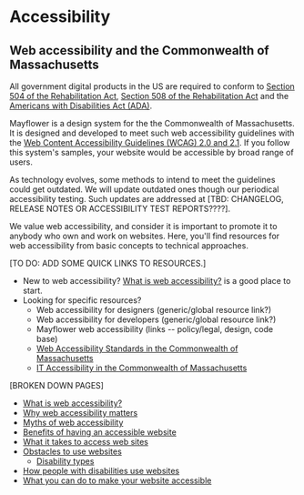 # Accessibility

## Web accessibility and the Commonwealth of Massachusetts

All government digital products in the US are required to conform to [Section 504 of the Rehabilitation Act](http://www.dol.gov/oasam/regs/statutes/sec504.htm), [Section 508 of the Rehabilitation Act](https://section508.gov/manage/laws-and-policies) and the [Americans with Disabilities Act \(ADA\)](https://www.ada.gov/).

Mayflower is a design system for the the Commonwealth of Massachusetts. It is designed and developed to meet such web accessibility guidelines with the [Web Content Accessibility Guidelines \(WCAG\) 2.0 and 2.1](https://www.w3.org/WAI/standards-guidelines/wcag/). If you follow this system's samples, your website would be accessible by broad range of users.

As technology evolves, some methods to intend to meet the guidelines could get outdated. We will update outdated ones though our periodical accessibility testing. Such updates are addressed at \[TBD: CHANGELOG, RELEASE NOTES OR ACCESSIBILITY TEST REPORTS????\].

We value web accessibility, and consider it is important to promote it to anybody who own and work on websites. Here, you'll find resources for web accessibility from basic concepts to technical approaches.

\[TO DO: ADD SOME QUICK LINKS TO RESOURCES.\]

* New to web accessibility? [What is web accessibility?](https://github.com/massgov/edit-mayflower-docs/tree/e9443646354812c76e7b530175beedce46c7fdc9/docs/guidelines/accessibility/global-accessibility-definition.md) is a good place to start. 
* Looking for specific resources? 
  * Web accessibility for designers \(generic/global resource link?\)
  * Web accessibility for developers \(generic/global resource link?\)
  * Mayflower web accessibility \(links -- policy/legal, design, code base\)
  * [Web Accessibility Standards in the Commonwealth of Massachusetts](https://www.mass.gov/guides/web-accessibility-standards)
  * [IT Accessibility in the Commonwealth of Massachusetts](https://www.mass.gov/it-accessibility)

\[BROKEN DOWN PAGES\]

* [What is web accessibility?](global-accessibility-definition.md)
* [Why web accessibility matters](https://github.com/massgov/edit-mayflower-docs/tree/e9443646354812c76e7b530175beedce46c7fdc9/docs/guidelines/accessibility/global-why-web-accessibility-matters.md)
* [Myths of web accessibility](global-myths-of-accessibilities.md)
* [Benefits of having an accessible website](global-benefits-of-accessible-websites.md)
* [What it takes to access web sites](https://github.com/massgov/edit-mayflower-docs/tree/e9443646354812c76e7b530175beedce46c7fdc9/docs/guidelines/accessibility/global-access-websites.md)
* [Obstacles to use websites](https://github.com/massgov/edit-mayflower-docs/tree/e9443646354812c76e7b530175beedce46c7fdc9/docs/guidelines/accessibility/global-obstacles.md)
  * [Disability types](https://github.com/massgov/edit-mayflower-docs/tree/e9443646354812c76e7b530175beedce46c7fdc9/docs/guidelines/accessibility/global-disability-types.md)
* [How people with disabilities use websites](https://github.com/massgov/edit-mayflower-docs/tree/e9443646354812c76e7b530175beedce46c7fdc9/docs/guidelines/accessibility/global-use-wb-with-disabilities.md)
* [What you can do to make your website accessible](global-implement-accessibility.md)

